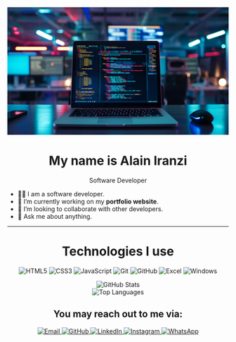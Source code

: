 <div align="center"><img src="./My Profile/now.jpg" width="950" height="290";">
<h1 font-color="blue">My name is <span>Alain Iranzi</span></h1></div>
<p align="center">Software Developer
  
- 👨‍💻 I am a software developer.  
- 🌱 I’m currently working on my **portfolio website**.  
- 🤝 I’m looking to collaborate with other developers.  
- 💬 Ask me about anything. 
</p>

---

<h1 align="center">Technologies I use </h1> 
</p>
<div align="center">
  
![HTML5](https://img.shields.io/badge/html5-%23E34F26.svg?style=for-the-badge&logo=html5&logoColor=white)
![CSS3](https://img.shields.io/badge/css3-%231572B6.svg?style=for-the-badge&logo=css3&logoColor=white)
![JavaScript](https://img.shields.io/badge/javascript-%23323330.svg?style=for-the-badge&logo=javascript&logoColor=%23F7DF1E)
![Git](https://img.shields.io/badge/git-%23F05033.svg?style=for-the-badge&logo=git&logoColor=white)
![GitHub](https://img.shields.io/badge/github-%23121011.svg?style=for-the-badge&logo=github&logoColor=white)
![Excel](https://img.shields.io/badge/Excel-%23217346.svg?style=for-the-badge&logo=microsoft-excel&logoColor=white)
![Windows](https://img.shields.io/badge/Windows-0078D6?style=for-the-badge&logo=windows&logoColor=white)
</div>

<div align="center">
  
![GitHub Stats](https://github-readme-stats.vercel.app/api?username=Alainiranzi&show_icons=true&theme=radical)  
![Top Languages](https://github-readme-stats.vercel.app/api/top-langs/?username=Alainiranzi&layout=compact&theme=radical)  
</div>

<div align="center">
<h2 align="center"><strong> You may reach out to me via: </strong></h2>

<a href="mailto:alainiranzi00@gmail.com">
  <img src="https://img.shields.io/badge/Email-D14836?style=for-the-badge&logo=gmail&logoColor=white" alt="Email" width="50">
</a>
<a href="https://github.com/Alainiranzi" target="_blank">
  <img src="https://img.shields.io/badge/GitHub-181717?style=for-the-badge&logo=github&logoColor=white" alt="GitHub" width="50">
</a>
<a href="https://www.linkedin.com/in/Alainiranzi" target="_blank">
  <img src="https://img.shields.io/badge/LinkedIn-0077B5?style=for-the-badge&logo=linkedin&logoColor=white" alt="LinkedIn" width="50">
</a>
<a href="https://www.instagram.com/alainiranzi250" target="_blank">
  <img src="https://img.shields.io/badge/Instagram-E4405F?style=for-the-badge&logo=instagram&logoColor=white" alt="Instagram" width="70">
</a>
<a href="https://wa.me/+250785387051" target="_blank">
  <img src="https://img.shields.io/badge/WhatsApp-25D366?style=for-the-badge&logo=whatsapp&logoColor=white" alt="WhatsApp" width="70">
</a>

</div>

   

